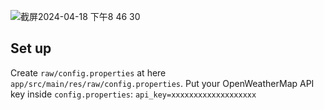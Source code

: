 
![截屏2024-04-18 下午8 46 30](https://github.com/Luna-Jia/weatherApp2/assets/73403516/a23a7b2c-3cf0-4407-9d2b-a80801979bfa)

## Set up 
Create ```raw/config.properties``` at here 
```app/src/main/res/raw/config.properties```. Put your OpenWeatherMap API key inside ```config.properties```: ```api_key=xxxxxxxxxxxxxxxxxxx```
